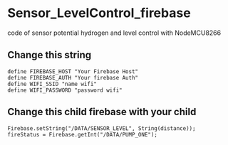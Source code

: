 # Sensor_LevelControl_firebase
code of sensor potential hydrogen and level control with NodeMCU8266

## Change this string

```
define FIREBASE_HOST "Your Firebase Host"
define FIREBASE_AUTH "Your firebase Auth"
define WIFI_SSID "name wifi"
define WIFI_PASSWORD "password wifi"
```

## Change this child firebase with your child
```
Firebase.setString("/DATA/SENSOR_LEVEL", String(distance));  
fireStatus = Firebase.getInt("/DATA/PUMP_ONE");
```


